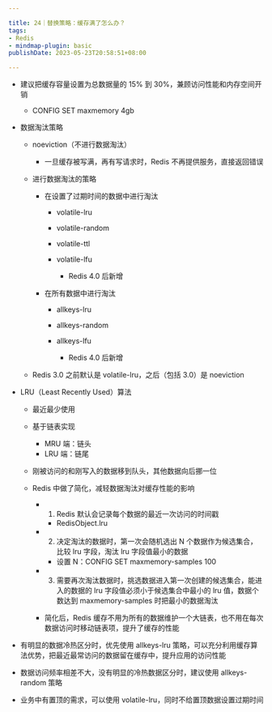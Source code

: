 ```yaml
---

title: 24｜替换策略：缓存满了怎么办？
tags:
- Redis
- mindmap-plugin: basic
publishDate: 2023-05-23T20:58:51+08:00

---
```


- 建议把缓存容量设置为总数据量的 15% 到 30%，兼顾访问性能和内存空间开销

  - CONFIG SET maxmemory 4gb

- 数据淘汰策略

  - noeviction（不进行数据淘汰）

    - 一旦缓存被写满，再有写请求时，Redis 不再提供服务，直接返回错误

  - 进行数据淘汰的策略

    - 在设置了过期时间的数据中进行淘汰

      - volatile-lru
      - volatile-random
      - volatile-ttl
      - volatile-lfu

        - Redis 4.0 后新增

    - 在所有数据中进行淘汰

      - allkeys-lru
      - allkeys-random
      - allkeys-lfu

        - Redis 4.0 后新增

  - Redis 3.0 之前默认是 volatile-lru，之后（包括 3.0）是 noeviction

- LRU（Least Recently Used）算法

  - 最近最少使用
  - 基于链表实现

    - MRU 端：链头
    - LRU 端：链尾

  - 刚被访问的和刚写入的数据移到队头，其他数据向后挪一位
  - Redis 中做了简化，减轻数据淘汰对缓存性能的影响

    - 1. Redis 默认会记录每个数据的最近一次访问的时间戳

      - RedisObject.lru

    - 2. 决定淘汰的数据时，第一次会随机选出 N 个数据作为候选集合，比较 lru 字段，淘汰 lru 字段值最小的数据

      - 设置 N：CONFIG SET maxmemory-samples 100

    - 3. 需要再次淘汰数据时，挑选数据进入第一次创建的候选集合，能进入的数据的 lru 字段值必须小于候选集合中最小的 lru 值，数据个数达到 maxmemory-samples 时把最小的数据淘汰
    - 简化后，Redis 缓存不用为所有的数据维护一个大链表，也不用在每次数据访问时移动链表项，提升了缓存的性能

- 有明显的数据冷热区分时，优先使用 allkeys-lru 策略，可以充分利用缓存算法优势，把最近最常访问的数据留在缓存中，提升应用的访问性能
- 数据访问频率相差不大，没有明显的冷热数据区分时，建议使用 allkeys-random 策略
- 业务中有置顶的需求，可以使用 volatile-lru，同时不给置顶数据设置过期时间
